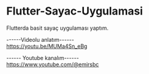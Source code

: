 # Flutter-Sayac-Uygulamasi

Flutterda basit sayaç uygulaması yaptım.

------Videolu anlatım------ <br>
https://youtu.be/MUMa4Sn_eBg <br>

------ Youtube kanalım------ <br>
https://www.youtube.com/@emirsbc
